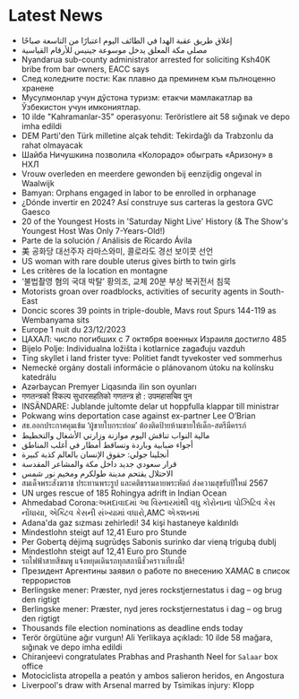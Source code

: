 # Latest News
-  إغلاق طريق عقبة الهدا في الطائف اليوم اعتبارًا من التاسعة صباحًا
-  مصلى مكة المعلق يدخل موسوعة جينيس للأرقام القياسية
-  Nyandarua sub-county administrator arrested for soliciting Ksh40K bribe from bar owners, EACC says
-  След коледните пости: Как плавно да преминем към пълноценно хранене
-  Мусулмонлар учун дўстона туризм: етакчи мамлакатлар ва Ўзбекистон учун имкониятлар.
-  10 ilde "Kahramanlar-35" operasyonu: Teröristlere ait 58 sığınak ve depo imha edildi
-  DEM Parti'den Türk milletine alçak tehdit: Tekirdağlı da Trabzonlu da rahat olmayacak
-  Шайба Ничушкина позволила «Колорадо» обыграть «Аризону» в НХЛ
-  Vrouw overleden en meerdere gewonden bij eenzijdig ongeval in Waalwijk
-  Bamyan: Orphans engaged in labor to be enrolled in orphanage
-  ¿Dónde invertir en 2024? Así construye sus carteras la gestora GVC Gaesco
-  20 of the Youngest Hosts in 'Saturday Night Live' History (& The Show's Youngest Host Was Only 7-Years-Old!)
-  Parte de la solución / Análisis de Ricardo Ávila
-  美 공화당 대선주자 라마스와미, 콜로라도 경선 보이콧 선언
-  US woman with rare double uterus gives birth to twin girls
-  Les critères de la location en montagne
-  ‘불법촬영 혐의 국대 박탈’ 황의조, 교체 20분 부상 복귀전서 침묵
-  Motorists groan over roadblocks, activities of security agents in South-East
-  Doncic scores 39 points in triple-double, Mavs rout Spurs 144-119 as Wembanyama sits
-  Europe 1 nuit du 23/12/2023
-  ЦАХАЛ: число погибших с 7 октября военных Израиля достигло 485
-  Bijelo Polje: Individualna ložišta i kotlarnice zagađuju vazduh
-  Ting skyllet i land frister tyve: Politiet fandt tyvekoster ved sommerhus
-  Nemecké orgány dostali informácie o plánovanom útoku na kolínsku katedrálu
-  Azərbaycan Premyer Liqasında ilin son oyunları
-  गणतन्त्रको विकल्प सुधारसहतिको गणतन्त्र हो : उपमहासचिव पुन
-  INSÄNDARE: Jublande jultomte delar ut hoppfulla klappar till ministrar
-  Pokwang wins deportation case against ex-partner Lee O’Brian
-  สธ.ออกประกาศคุมเข้ม ‘ผู้ขายใบกระท่อม’ ต้องติดป้ายห้ามขายให้เด็ก-สตรีมีครรภ์
-  مالية النواب تناقش اليوم موازنة وزارتي الأشغال والتخطيط
-  أجواء ضبابية وباردة وتساقط أمطار في أغلب المناطق
-  أنجلينا جولي: حقوق الإنسان بالعالم كذبة كبيرة
-  قرار سعودي جديد داخل مكة والمشاعر المقدسة
-  الاحتلال يقتحم مدينة طولكرم ومخيم نور شمس
-  สมเด็จพระสังฆราช ประทานพระรูป และคติธรรมลายพระหัตถ์ ส่งความสุขรับปีใหม่ 2567
-  UN urges rescue of 185 Rohingya adrift in Indian Ocean
-  Ahmedabad Corona:અમદાવાદમાં આ વિસ્તારમાંથી વધુ કોરોનાના પોઝિટિવ કેસ નોંધાયા, એક્ટિવ કેસની સંખ્યામાં વધારો,AMC એક્શનમાં
-  Adana'da gaz sızması zehirledi! 34 kişi hastaneye kaldırıldı
-  Mindestlohn steigt auf 12,41 Euro pro Stunde
-  Per Gobertą dėjimą sugrūdęs Sabonis surinko dar vieną trigubą dublį
-  Mindestlohn steigt auf 12,41 Euro pro Stunde
-  รถไฟฟ้าสายสีชมพู แจ้งหยุดเดินรถทุกสถานีชั่วคราวเที่ยงนี้!
-  Президент Аргентины заявил о работе по внесению ХАМАС в список террористов
-  Berlingske mener: Præster, nyd jeres rockstjernestatus i dag – og brug den rigtigt
-  Berlingske mener: Præster, nyd jeres rockstjernestatus i dag – og brug den rigtigt
-  Thousands file election nominations as deadline ends today
-  Terör örgütüne ağır vurgun! Ali Yerlikaya açıkladı: 10 ilde 58 mağara, sığınak ve depo imha edildi
-  Chiranjeevi congratulates Prabhas and Prashanth Neel for `Salaar` box office
-  Motociclista atropella a peatón y ambos salieron heridos, en Angostura
-  Liverpool's draw with Arsenal marred by Tsimikas injury: Klopp

